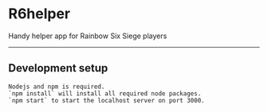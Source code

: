 # R6helper
Handy helper app for Rainbow Six Siege players

---

## Development setup
    Nodejs and npm is required.
    `npm install` will install all required node packages.
    `npm start` to start the localhost server on port 3000.
